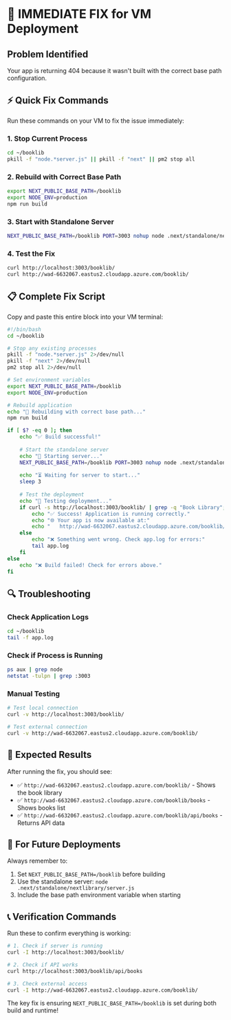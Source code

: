 # 🔧 IMMEDIATE FIX for VM Deployment

## Problem Identified
Your app is returning 404 because it wasn't built with the correct base path configuration.

## ⚡ Quick Fix Commands

Run these commands on your VM to fix the issue immediately:

### 1. Stop Current Process
```bash
cd ~/booklib
pkill -f "node.*server.js" || pkill -f "next" || pm2 stop all
```

### 2. Rebuild with Correct Base Path
```bash
export NEXT_PUBLIC_BASE_PATH=/booklib
export NODE_ENV=production
npm run build
```

### 3. Start with Standalone Server
```bash
NEXT_PUBLIC_BASE_PATH=/booklib PORT=3003 nohup node .next/standalone/nextlibrary/server.js > app.log 2>&1 &
```

### 4. Test the Fix
```bash
curl http://localhost:3003/booklib/
curl http://wad-6632067.eastus2.cloudapp.azure.com/booklib/
```

## 📋 Complete Fix Script

Copy and paste this entire block into your VM terminal:

```bash
#!/bin/bash
cd ~/booklib

# Stop any existing processes
pkill -f "node.*server.js" 2>/dev/null
pkill -f "next" 2>/dev/null
pm2 stop all 2>/dev/null

# Set environment variables
export NEXT_PUBLIC_BASE_PATH=/booklib
export NODE_ENV=production

# Rebuild application
echo "🔨 Rebuilding with correct base path..."
npm run build

if [ $? -eq 0 ]; then
    echo "✅ Build successful!"
    
    # Start the standalone server
    echo "🚀 Starting server..."
    NEXT_PUBLIC_BASE_PATH=/booklib PORT=3003 nohup node .next/standalone/nextlibrary/server.js > app.log 2>&1 &
    
    echo "⏳ Waiting for server to start..."
    sleep 3
    
    # Test the deployment
    echo "🧪 Testing deployment..."
    if curl -s http://localhost:3003/booklib/ | grep -q "Book Library"; then
        echo "✅ Success! Application is running correctly."
        echo "🌐 Your app is now available at:"
        echo "   http://wad-6632067.eastus2.cloudapp.azure.com/booklib/"
    else
        echo "❌ Something went wrong. Check app.log for errors:"
        tail app.log
    fi
else
    echo "❌ Build failed! Check for errors above."
fi
```

## 🔍 Troubleshooting

### Check Application Logs
```bash
cd ~/booklib
tail -f app.log
```

### Check if Process is Running
```bash
ps aux | grep node
netstat -tulpn | grep :3003
```

### Manual Testing
```bash
# Test local connection
curl -v http://localhost:3003/booklib/

# Test external connection
curl -v http://wad-6632067.eastus2.cloudapp.azure.com/booklib/
```

## 🌟 Expected Results

After running the fix, you should see:
- ✅ `http://wad-6632067.eastus2.cloudapp.azure.com/booklib/` - Shows the book library
- ✅ `http://wad-6632067.eastus2.cloudapp.azure.com/booklib/books` - Shows books list
- ✅ `http://wad-6632067.eastus2.cloudapp.azure.com/booklib/api/books` - Returns API data

## 🔄 For Future Deployments

Always remember to:
1. Set `NEXT_PUBLIC_BASE_PATH=/booklib` before building
2. Use the standalone server: `node .next/standalone/nextlibrary/server.js`
3. Include the base path environment variable when starting

## 📞 Verification Commands

Run these to confirm everything is working:

```bash
# 1. Check if server is running
curl -I http://localhost:3003/booklib/

# 2. Check if API works
curl http://localhost:3003/booklib/api/books

# 3. Check external access
curl -I http://wad-6632067.eastus2.cloudapp.azure.com/booklib/
```

The key fix is ensuring `NEXT_PUBLIC_BASE_PATH=/booklib` is set during both build and runtime!